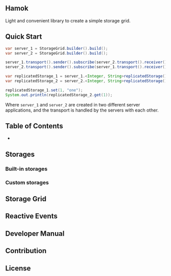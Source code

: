 Hamok
---

Light and convenient library to create a simple storage grid.

## Quick Start
```java
var server_1 = StorageGrid.builder().build();
var server_2 = StorageGrid.builder().build();

server_1.transport().sender().subscribe(server_2.transport().receiver())
server_2.transport().sender().subscribe(server_1.transport().receiver())

var replicatedStorage_1 = server_1.<Integer, String>replicatedStorage().setStorageId("my-distributed-storage").build();
var replicatedStorage_2 = server_2.<Integer, String>replicatedStorage().setStorageId("my-distributed-storage").build();

replicatedStorage_1.set(1, "one");
System.out.println(replicatedStorage_2.get(1));
```

Where `server_1` and `server_2` are created in two different server applications, and the transport is handled by the servers with each other.

## Table of Contents
* []()

## Storages

### Built-in storages

### Custom storages

## Storage Grid

## Reactive Events

## Developer Manual

## Contribution

## License
